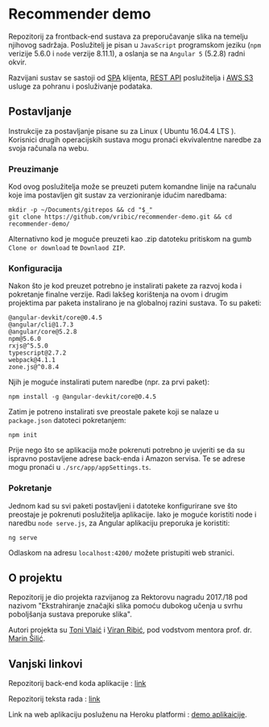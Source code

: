 # Recommender demo 

Repozitorij za frontback-end sustava za preporučavanje slika na temelju njihovog sadržaja. Poslužitelj je pisan u `JavaScript` programskom jeziku (`npm` verizije 5.6.0 i `node` verzije 8.11.1), a oslanja se na `Angular 5` (5.2.8) radni okvir. 

Razvijani sustav se sastoji od [SPA](https://en.wikipedia.org/wiki/Single-page_application "Single Page Application") klijenta,
[REST API](https://en.wikipedia.org/wiki/Representational_state_transfer "Representational state transfer") poslužitelja i [AWS S3](https://aws.amazon.com/s3/ "Amazon Web Services Simple Storage Service") usluge za pohranu i posluživanje podataka.

## Postavljanje

Instrukcije za postavljanje pisane su za Linux ( Ubuntu 16.04.4 LTS ). Korisnici drugih operacijskih sustava mogu pronaći ekvivalentne naredbe za svoja računala na webu.

### Preuzimanje 

Kod ovog poslužitelja može se preuzeti putem komandne linije na računalu koje ima postavljen git sustav za verzioniranje idućim naredbama: 

```
mkdir -p ~/Documents/gitrepos && cd "$_"
git clone https://github.com/vribic/recommender-demo.git && cd recommender-demo/
```

Alternativno kod je moguće preuzeti kao .zip datoteku pritiskom na gumb `Clone or download` te `Downlaod ZIP`.

### Konfiguracija

Nakon što je kod preuzet potrebno je instalirati pakete za razvoj koda i pokretanje finalne verzije. Radi lakšeg korištenja na ovom i drugim projektima par paketa instalirano je na globalnoj razini sustava. To su paketi:

```
@angular-devkit/core@0.4.5
@angular/cli@1.7.3
@angular/core@5.2.8
npm@5.6.0
rxjs@^5.5.0
typescript@2.7.2
webpack@4.1.1
zone.js@^0.8.4
```

Njih je moguće instalirati putem naredbe (npr. za prvi paket): 

`npm install -g @angular-devkit/core@0.4.5`

Zatim je potreno instalirati sve preostale pakete koji se nalaze u `package.json` datoteci pokretanjem: 

`npm init`

Prije nego što se aplikacija može pokrenuti potrebno je uvjeriti se da su ispravno postavljene adrese back-enda i Amazon servisa. Te se adrese mogu pronaći u `./src/app/appSettings.ts`. 

### Pokretanje

Jednom kad su svi paketi postavljeni i datoteke konfigurirane sve što preostaje je pokrenuti poslužitelja aplikacije. Iako je moguće koristiti node i naredbu `node serve.js`, za Angular aplikaciju preporuka je koristiti: 

```
ng serve
```

Odlaskom na adresu `localhost:4200/` možete pristupiti web stranici.

## O projektu

Repozitorij je dio projekta razvijanog za Rektorovu nagradu 2017./18 pod nazivom "Ekstrahiranje značajki slika pomoću dubokog učenja u svrhu poboljšanja sustava preporuke slika".

Autori projekta su [Toni Vlaić](https://github.com/Mungosin) i [Viran Ribić](https://github.com/vribic), pod vodstvom mentora prof. dr. [Marin Šilić](https://www.fer.unizg.hr/marin.silic). 

## Vanjski linkovi

Repozitorij back-end koda aplikacije : [link](https://github.com/vribic/recommender-demo-api)

Repozitorij teksta rada : [link](https://github.com/Mungosin/Rektorova)

Link na web aplikaciju posluženu na Heroku platformi : [demo aplikaicije](https://recommender-demo.herokuapp.com/login).
